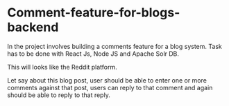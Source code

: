 # Comment-feature-for-blogs-backend

In the project involves building a comments feature for a blog system. Task has to be done with React Js, Node JS and Apache Solr DB.

This will looks like the Reddit platform.

Let say about this blog post, user should be able to enter one or more comments against that post, users can reply to that comment and again should be able to reply to that reply.
